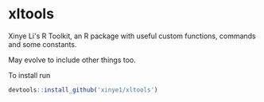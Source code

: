 # xltools
Xinye Li's R Toolkit, an R package with useful custom functions, commands and some constants.

May evolve to include other things too.

To install run

```r
devtools::install_github('xinye1/xltools')
```
